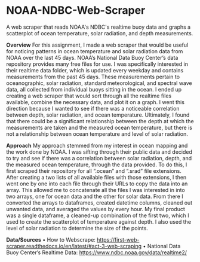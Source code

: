 # NOAA-NDBC-Web-Scraper
A web scraper that reads NOAA's NDBC's realtime buoy data and graphs a scatterplot of ocean temperature, solar radiation, and depth measurements.

**Overview**
For this assignment, I made a web scraper that would be useful for noticing patterns in ocean temperature and solar radiation data from NOAA over the last 45 days. NOAA’s National Data Buoy Center’s data repository provides many free files for use. I was specifically interested in their realtime data folder, which is updated every weekday and contains measurements from the past 45 days. These measurements pertain to oceanographic, solar radiation, standard meteorological, and spectral wave data, all collected from individual buoys sitting in the ocean. I ended up creating a web scraper that would sort through all the realtime files available, combine the necessary data, and plot it on a graph.
I went this direction because I wanted to see if there was a noticeable correlation between depth, solar radiation, and ocean temperature. Ultimately, I found that there could be a significant relationship between the depth at which the measurements are taken and the measured ocean temperature, but there is not a relationship between ocean temperature and level of solar radiation.

**Approach**
My approach stemmed from my interest in ocean mapping and the work done by NOAA. I was sifting through their public data and decided to try and see if there was a correlation between solar radiation, depth, and the measured ocean temperature, through the data provided. To do this, I first scraped their repository for all “.ocean” and “.srad” file extensions. After creating a two lists of all available files with those extensions, I then went one by one into each file through their URLs to copy the data into an array. This allowed me to concatenate all the files I was interested in into two arrays, one for ocean data and the other for solar data. From there I converted the arrays to dataframes, created datetime columns, cleaned out unwanted data, and averaged the values by every hour. My final product was a single dataframe, a cleaned-up combination of the first two, which I used to create the scatterplot of temperature against depth. I also used the level of solar radiation to determine the size of the points.

**Data/Sources**
•	How to Webscrape: https://first-web-scraper.readthedocs.io/en/latest/#act-3-web-scraping
•	National Data Buoy Center’s Realtime Data: https://www.ndbc.noaa.gov/data/realtime2/
